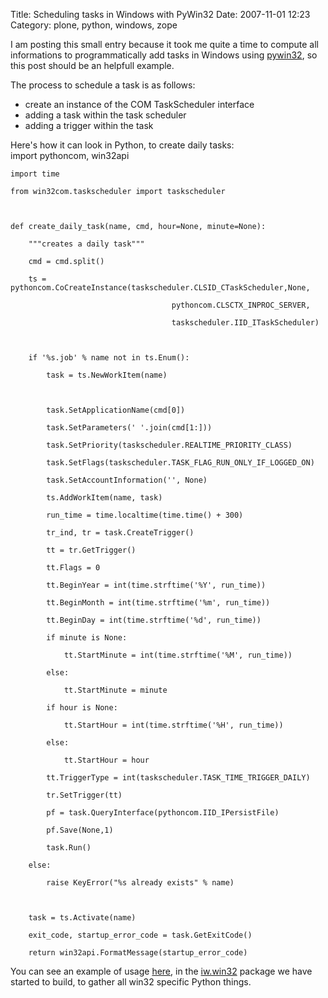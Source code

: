 Title: Scheduling tasks in Windows with PyWin32
Date: 2007-11-01 12:23
Category: plone, python, windows, zope

I am posting this small entry because it took me quite a time to compute
all informations to programmatically add tasks in Windows using
[pywin32][], so this post should be an helpfull example.   
  
The process to schedule a task is as follows:   
-   create an instance of the COM TaskScheduler interface
-   adding a task within the task scheduler
-   adding a trigger within the task

  
Here's how it can look in Python, to create daily tasks:   
   import pythoncom, win32api

    import time

    from win32com.taskscheduler import taskscheduler



    def create_daily_task(name, cmd, hour=None, minute=None):

        """creates a daily task"""

        cmd = cmd.split()

        ts = pythoncom.CoCreateInstance(taskscheduler.CLSID_CTaskScheduler,None,

                                        pythoncom.CLSCTX_INPROC_SERVER,

                                        taskscheduler.IID_ITaskScheduler)



        if '%s.job' % name not in ts.Enum():

            task = ts.NewWorkItem(name)



            task.SetApplicationName(cmd[0])

            task.SetParameters(' '.join(cmd[1:]))

            task.SetPriority(taskscheduler.REALTIME_PRIORITY_CLASS)

            task.SetFlags(taskscheduler.TASK_FLAG_RUN_ONLY_IF_LOGGED_ON)

            task.SetAccountInformation('', None)

            ts.AddWorkItem(name, task)

            run_time = time.localtime(time.time() + 300)

            tr_ind, tr = task.CreateTrigger()

            tt = tr.GetTrigger()

            tt.Flags = 0

            tt.BeginYear = int(time.strftime('%Y', run_time))

            tt.BeginMonth = int(time.strftime('%m', run_time))

            tt.BeginDay = int(time.strftime('%d', run_time))

            if minute is None:

                tt.StartMinute = int(time.strftime('%M', run_time))

            else:

                tt.StartMinute = minute

            if hour is None:

                tt.StartHour = int(time.strftime('%H', run_time))

            else:

                tt.StartHour = hour

            tt.TriggerType = int(taskscheduler.TASK_TIME_TRIGGER_DAILY)

            tr.SetTrigger(tt)

            pf = task.QueryInterface(pythoncom.IID_IPersistFile)

            pf.Save(None,1)

            task.Run()

        else:

            raise KeyError("%s already exists" % name)



        task = ts.Activate(name)

        exit_code, startup_error_code = task.GetExitCode()

        return win32api.FormatMessage(startup_error_code)

  
You can see an example of usage [here][], in the [iw.win32][] package
we have started to build, to gather all win32 specific Python things.

  [pywin32]: https://sourceforge.net/projects/pywin32/
  [here]: https://ingeniweb.svn.sourceforge.net/svnroot/ingeniweb/iw.win32/trunk/iw/win32/doctests/scheduler.txt
  [iw.win32]: https://ingeniweb.svn.sourceforge.net/svnroot/ingeniweb/iw.win32/trunk
